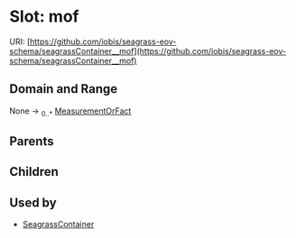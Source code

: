 
# Slot: mof



URI: [https://github.com/iobis/seagrass-eov-schema/seagrassContainer__mof](https://github.com/iobis/seagrass-eov-schema/seagrassContainer__mof)


## Domain and Range

None &#8594;  <sub>0..\*</sub> [MeasurementOrFact](MeasurementOrFact.md)

## Parents


## Children


## Used by

 * [SeagrassContainer](SeagrassContainer.md)
